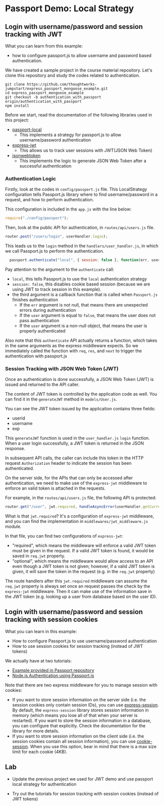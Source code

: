 # Passport Demo: Local Strategy

## Login with username/password and session tracking with JWT

What you can learn from this example:

- how to configure passport.js to allow username and password based authentication.

We have created a sample project in the course material repository. Let's clone this repository and study the codes related to authentication.

```text
git clone https://github.com/thoughtworks-jumpstart/express_passport_mongoose_example.git
cd express_passport_mongoose_example
git checkout -b authentication_with_passport origin/authentication_with_passport
npm install
```

Before we start, read the documentation of the following libraries used in this project:

- [passport-local](https://github.com/jaredhanson/passport-local)
  - This implements a strategy for passport.js to allow username/password authentication
- [express-jwt](https://github.com/auth0/express-jwt)
  - This allows us to track user sessions with JWT\(JSON Web Token\)
- [jsonwebtoken](https://github.com/auth0/node-jsonwebtoken)
  - This implements the logic to generate JSON Web Token after a successful authentication

### Authentication Logic

Firstly, look at the codes in `config/passport.js` file. This LocalStrategy configuration tells Passport.js library where to find username/password in a request, and how to perform authentication.

This configuration is included in the `app.js` with the line below:

```javascript
require("./config/passport");
```

Then, look at the public API for authentication, in `routes/api/users.js` file.

```javascript
router.post("/users/login", userHandler.login);
```

This leads us to the `login` method in the `handlers/user_handler.js`, in which we call Passport.js to perform the authentication.

```javascript
  passport.authenticate("local", { session: false }, function(err, user, info) {...}
```

Pay attention to the argument to the `authenticate` call:

- `local`, this tells Passport.js to use the `local` authentication strategy
- `session: false`, this disables cookie based session \(because we are using JWT to track session in this example\).
- the third argument is a callback function that is called when `Passport.js` finishes authentication
  - If the `err` argument is not null, that means there are unexpected errors during authentication
  - If the `user` argument is equal to `false`, that means the user does not pass authentication
  - If the `user` argument is a non-null object, that means the user is properly authenticated

Also note that this `authenticate` API actually returns a function, which takes in the same arguments as the express middleware expects. So we immediately called the function with `req`, `res`, and `next` to trigger the authentication with passport.js

### Session Tracking with JSON Web Token \(JWT\)

Once an authentication is done successfully, a JSON Web Token \(JWT\) is issued and returned to the API caller.

The content of JWT token is controlled by the application code as well. You can find it in the `generateJWT` method in `models/User.js`.

You can see the JWT token issued by the application contains three fields:

- userid
- username
- exp

This `generateJWT` function is used in the `user_handler.js` `login` function. When a user login successfully, a JWT token is returned in the JSON response.

In subsequent API calls, the caller can include this token in the HTTP request `Authorization` header to indicate the session has been authenticated.

On the server side, for the APIs that can only be accessed after authentication, we need to make use of the `express-jwt` middleware to enforce an valid token is attached in the requests.

For example, in the `routes/api/users.js` file, the following API is protected:

```javascript
router.get("/user", jwt.required, handleAsyncError(userHandler.getCurrentUser));
```

What is that `jwt.required`? It's a configuration of `express-jwt` middleware, and you can find the implementation in `middlewares/jwt_middleware.js` module.

In that file, you can find two configurations of `express-jwt`:

- "required", which means the middleware will enforce a valid JWT token must be given in the request. If a valid JWT token is found, it would be saved in `req.jwt` property.
- "optional", which means the middleware would allow access to an API even though a JWT token is not given; however, if a valid JWT token is given, it will save the token in the request \(e.g. in the `req.jwt` property\)

The route handlers after this `jwt.required` middleware can assume the `req.jwt` property is always set once an request passes the check by the `express-jwt` middleware. Then it can make use of the information save in the JWT token \(e.g. looking up a user from database based on the user ID\).

## Login with username/password and session tracking with session cookies

What you can learn in this example:

- How to configure Passport.js to use username/password authentication
- How to use session cookies for session tracking (instead of JWT tokens)

We actually have at two tutorials:

- [Example provided in Passport repository](https://github.com/passport/express-4.x-local-example)
- [Node.js Authentication using Passport.js](https://blog.risingstack.com/node-hero-node-js-authentication-passport-js/)

Note that there are two express middleware for you to manage session with cookies:

- If you want to store session information on the server side \(i.e. the session cookies only contain session IDs\), you can use [express-session](https://github.com/expressjs/session). By default, the `express-session` library stores session information in memory (which means you lose all of that when your server is restarted). If you want to store the session information in a database, you can configure that explicitly. Check the documentation for the library for more details.
- If you want to store session information on the client side \(i.e. the session cookies contain all session information\), you can use [cookie-session](https://expressjs.com/en/resources/middleware/cookie-session.html). When you use this option, bear in mind that there is a max size limit for each cookie (4KB).

## Lab

- Update the previous project we used for JWT demo and use passport local strategy for authentication

- Try out the tutorials for session tracking with session cookies (instead of JWT tokens)